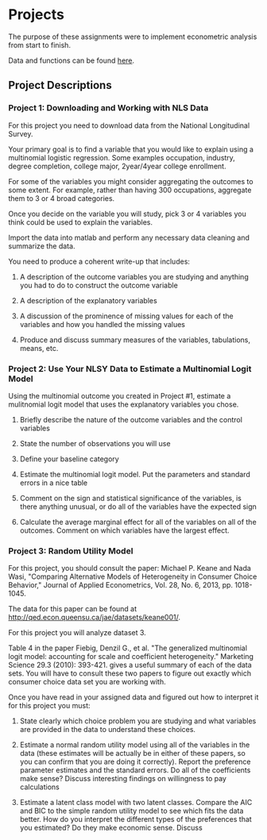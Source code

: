 # Projects

The purpose of these assignments were to implement econometric analysis from start to finish.

Data and functions can be found [here](https://github.com/samtragesser/Advanced-Econometrics-II/tree/main/data).

## Project Descriptions

### Project 1: Downloading and Working with NLS Data
For this project you need to download data from the National Longitudinal Survey. 

Your primary goal is to find a variable that you would like to explain using a multinomial logistic regression.  Some examples occupation, industry, degree completion, college major, 2year/4year college enrollment. 

For some of the variables you might consider aggregating the outcomes to some extent. For example, rather than having 300 occupations, aggregate them to 3 or 4 broad categories.

Once you decide on the variable you will study, pick 3 or 4 variables you think could be used to explain the variables.

Import the data into matlab and perform any necessary data cleaning and summarize the data.

You need to produce a coherent write-up that includes:

1) A description of the outcome variables you are studying and anything you had to do to construct the outcome variable

2) A description of the explanatory variables

3) A discussion of the prominence of missing values for each of the variables and how you handled the missing values

4) Produce and discuss summary measures of the variables, tabulations, means, etc.

### Project 2: Use Your NLSY Data to Estimate a Multinomial Logit Model
Using the multinomial outcome you created in Project #1, estimate a mulitnomial logit model that uses the explanatory variables you chose.

1) Briefly describe the nature of the outcome variables and the control variables

2) State the number of observations you will use

3) Define your baseline category

4) Estimate the multinomial logit model.  Put the parameters and standard errors in a nice table

5) Comment on the sign and statistical significance of the variables, is there anything unusual, or do all of the variables have the expected sign

6) Calculate the average marginal effect for all of the variables on all of the outcomes.  Comment on which variables have the largest effect.

### Project 3: Random Utility Model

For this project, you should consult the paper: Michael P. Keane and Nada Wasi, "Comparing Alternative Models of Heterogeneity in Consumer Choice Behavior," Journal of Applied Econometrics, Vol. 28, No. 6, 2013, pp. 1018-1045.

The data for this paper can be found at http://qed.econ.queensu.ca/jae/datasets/keane001/.

For this project you will analyze dataset 3.   

Table 4 in the paper Fiebig, Denzil G., et al. "The generalized multinomial logit model: accounting for scale and coefficient heterogeneity." Marketing Science 29.3 (2010): 393-421. gives a useful summary of each of the data sets.  You will have to consult these two papers to figure out exactly which consumer choice data set you are working with.

Once you have read in your assigned data and figured out how to interpret it for this project you must:

1) State clearly which choice problem you are studying and what variables are provided in the data to understand these choices.

2) Estimate a normal random utility model using all of the variables in the data (these estimates will be actually be in either of these papers, so you can confirm that you are doing it correctly). Report the preference parameter estimates and the standard errors.  Do all of the coefficients make sense? Discuss interesting findings on willingness to pay calculations

3) Estimate a latent class model with two latent classes.  Compare the AIC and BIC to the simple random utility model to see which fits the data better.  How do you interpret the different types of the preferences that you estimated?  Do they make economic sense. Discuss
